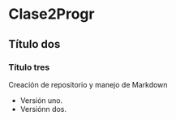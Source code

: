 # Clase2Progr
## Título dos
### Título tres
Creación de repositorio y manejo de Markdown
- Versión uno.
- Versiónn dos.
